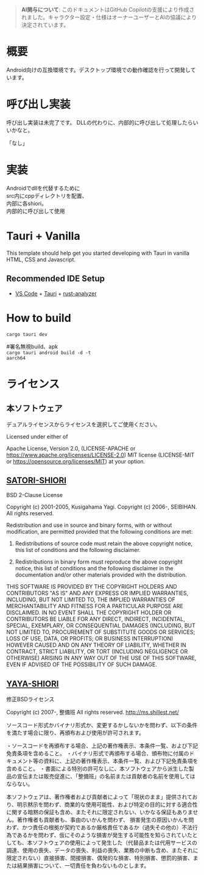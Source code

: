 > **AI関与について**: このドキュメントはGitHub
> Copilotの支援により作成されました。キャラクター設定・仕様はオーナーユーザーとAIの協議により決定されています。

# 概要

Android向けの互換環境です。デスクトップ環境での動作確認を行って開発しています。

# 呼び出し実装

呼び出し実装は未完了です。
DLLの代わりに、内部的に呼び出して処理したらいいかなと。

「なし」

# 実装

Androidでdllを代替するために<br> src内にcppディレクトリを配置、<br>
内部に各shiori。<br> 内部的に呼び出して使用<br>

# Tauri + Vanilla

This template should help get you started developing with Tauri in vanilla HTML,
CSS and Javascript.

## Recommended IDE Setup

- [VS Code](https://code.visualstudio.com/) +
  [Tauri](https://marketplace.visualstudio.com/items?itemName=tauri-apps.tauri-vscode) +
  [rust-analyzer](https://marketplace.visualstudio.com/items?itemName=rust-lang.rust-analyzer)

# How to build

<code>cargo tauri dev</code>

#署名無視build、apk<br><code>cargo tauri android build -d -t aarch64</code>

# ライセンス

## 本ソフトウェア

デュアルライセンスからライセンスを選択してご使用ください。

Licensed under either of

Apache License, Version 2.0, (LICENSE-APACHE or
https://www.apache.org/licenses/LICENSE-2.0) MIT license (LICENSE-MIT or
https://opensource.org/licenses/MIT) at your option.

## [SATORI-SHIORI](https://github.com/ukatech/satoriya-shiori)

BSD 2-Clause License

Copyright (c) 2001-2005, Kusigahama Yagi. Copyright (c) 2006-, SEIBIHAN. All
rights reserved.

Redistribution and use in source and binary forms, with or without modification,
are permitted provided that the following conditions are met:

1. Redistributions of source code must retain the above copyright notice, this
   list of conditions and the following disclaimer.

2. Redistributions in binary form must reproduce the above copyright notice,
   this list of conditions and the following disclaimer in the documentation
   and/or other materials provided with the distribution.

THIS SOFTWARE IS PROVIDED BY THE COPYRIGHT HOLDERS AND CONTRIBUTORS "AS IS" AND
ANY EXPRESS OR IMPLIED WARRANTIES, INCLUDING, BUT NOT LIMITED TO, THE IMPLIED
WARRANTIES OF MERCHANTABILITY AND FITNESS FOR A PARTICULAR PURPOSE ARE
DISCLAIMED. IN NO EVENT SHALL THE COPYRIGHT HOLDER OR CONTRIBUTORS BE LIABLE FOR
ANY DIRECT, INDIRECT, INCIDENTAL, SPECIAL, EXEMPLARY, OR CONSEQUENTIAL DAMAGES
(INCLUDING, BUT NOT LIMITED TO, PROCUREMENT OF SUBSTITUTE GOODS OR SERVICES;
LOSS OF USE, DATA, OR PROFITS; OR BUSINESS INTERRUPTION) HOWEVER CAUSED AND ON
ANY THEORY OF LIABILITY, WHETHER IN CONTRACT, STRICT LIABILITY, OR TORT
(INCLUDING NEGLIGENCE OR OTHERWISE) ARISING IN ANY WAY OUT OF THE USE OF THIS
SOFTWARE, EVEN IF ADVISED OF THE POSSIBILITY OF SUCH DAMAGE.

## [YAYA-SHIORI](https://github.com/YAYA-shiori/yaya-shiori)

修正BSDライセンス

Copyright (c) 2007-, 整備班 All rights reserved. http://ms.shillest.net/

ソースコード形式かバイナリ形式か、変更するかしないかを問わず、以下の条件を満たす場合に限り、再頒布および使用が許可されます。

・ソースコードを再頒布する場合、上記の著作権表示、本条件一覧、および下記免責条項を含めること。
・バイナリ形式で再頒布する場合、頒布物に付属のドキュメント等の資料に、上記の著作権表示、本条件一覧、および下記免責条項を含めること。
・書面による特別の許可なしに、本ソフトウェアから派生した製品の宣伝または販売促進に、「整備班」の名前または貢献者の名前を使用してはならない。

本ソフトウェアは、著作権者および貢献者によって「現状のまま」提供されており、明示黙示を問わず、商業的な使用可能性、および特定の目的に対する適合性に関する暗黙の保証も含め、またそれに限定されない、いかなる保証もありません。著作権者も貢献者も、事由のいかんを問わず、
損害発生の原因いかんを問わず、かつ責任の根拠が契約であるか厳格責任であるか（過失その他の）不法行為であるかを問わず、仮にそのような損害が発生する可能性を知らされていたとしても、本ソフトウェアの使用によって発生した（代替品または代用サービスの調達、使用の喪失、データの喪失、利益の喪失、業務の中断も含め、またそれに限定されない）直接損害、間接損害、偶発的な損害、特別損害、懲罰的損害、または結果損害について、一切責任を負わないものとします。
